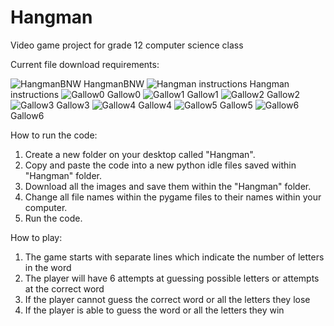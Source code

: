 # Hangman
Video game project for grade 12 computer science class

Current file download requirements:

![HangmanBNW](https://github.com/isaachsu1/Hangman/assets/114429838/1080d25a-1f66-4808-a94c-6b0351c86f1c)
HangmanBNW
![Hangman instructions](https://github.com/isaachsu1/Hangman/assets/114429838/85d09707-7a95-4717-a53f-0a07a8c58f9f)
Hangman instructions
![Gallow0](https://github.com/isaachsu1/Hangman/assets/114429838/3f390c99-9321-4233-959e-1f94a335951e)
Gallow0
![Gallow1](https://github.com/isaachsu1/Hangman/assets/114429838/5b6ac507-8d37-4297-9781-0a2e42e7cdac)
Gallow1
![Gallow2](https://github.com/isaachsu1/Hangman/assets/114429838/5181656f-2107-466d-b1fc-dc7dffc3a966)
Gallow2
![Gallow3](https://github.com/isaachsu1/Hangman/assets/114429838/f29fbc0d-9d3d-4ed8-9e58-5c012753441b)
Gallow3
![Gallow4](https://github.com/isaachsu1/Hangman/assets/114429838/40936be2-ab4e-49aa-bcdd-a99e5cd59881)
Gallow4
![Gallow5](https://github.com/isaachsu1/Hangman/assets/114429838/f340e9fc-bed0-479a-b8cf-8f229d4ee8cf)
Gallow5
![Gallow6](https://github.com/isaachsu1/Hangman/assets/114429838/eeab1019-057f-45f0-8222-e9579e193ba3)
Gallow6




How to run the code:
1. Create a new folder on your desktop called "Hangman".
2. Copy and paste the code into a new python idle files saved within "Hangman" folder.
3. Download all the images and save them within the "Hangman" folder.
4. Change all file names within the pygame files to their names within your computer.
5. Run the code.


How to play:
1. The game starts with separate lines which indicate the number of letters in the word
2. The player will have 6 attempts at guessing possible letters or attempts at the correct word
3. If the player cannot guess the correct word or all the letters they lose
4. If the player is able to guess the word or all the letters they win
  
